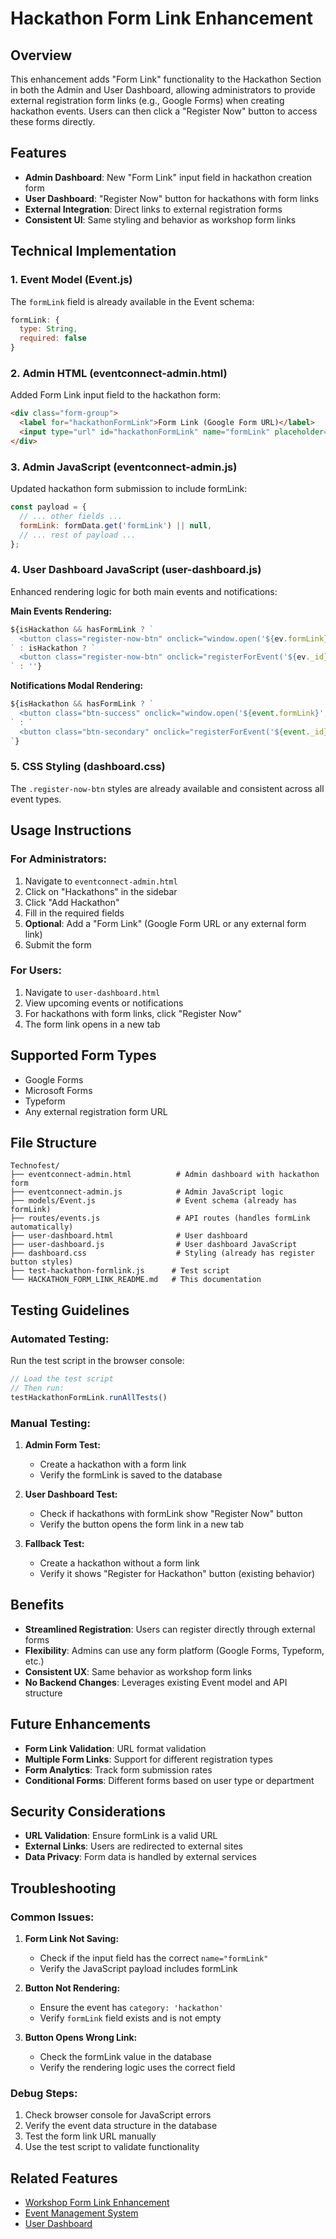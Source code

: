 # Hackathon Form Link Enhancement

## Overview
This enhancement adds "Form Link" functionality to the Hackathon Section in both the Admin and User Dashboard, allowing administrators to provide external registration form links (e.g., Google Forms) when creating hackathon events. Users can then click a "Register Now" button to access these forms directly.

## Features
- **Admin Dashboard**: New "Form Link" input field in hackathon creation form
- **User Dashboard**: "Register Now" button for hackathons with form links
- **External Integration**: Direct links to external registration forms
- **Consistent UI**: Same styling and behavior as workshop form links

## Technical Implementation

### 1. Event Model (Event.js)
The `formLink` field is already available in the Event schema:
```javascript
formLink: {
  type: String,
  required: false
}
```

### 2. Admin HTML (eventconnect-admin.html)
Added Form Link input field to the hackathon form:
```html
<div class="form-group">
  <label for="hackathonFormLink">Form Link (Google Form URL)</label>
  <input type="url" id="hackathonFormLink" name="formLink" placeholder="https://forms.google.com/...">
</div>
```

### 3. Admin JavaScript (eventconnect-admin.js)
Updated hackathon form submission to include formLink:
```javascript
const payload = {
  // ... other fields ...
  formLink: formData.get('formLink') || null,
  // ... rest of payload ...
};
```

### 4. User Dashboard JavaScript (user-dashboard.js)
Enhanced rendering logic for both main events and notifications:

**Main Events Rendering:**
```javascript
${isHackathon && hasFormLink ? `
  <button class="register-now-btn" onclick="window.open('${ev.formLink}', '_blank')">Register Now</button>
` : isHackathon ? `
  <button class="register-now-btn" onclick="registerForEvent('${ev._id}')">Register for Hackathon</button>
` : ''}
```

**Notifications Modal Rendering:**
```javascript
${isHackathon && hasFormLink ? `
  <button class="btn-success" onclick="window.open('${event.formLink}', '_blank')">Register Now</button>
` : `
  <button class="btn-secondary" onclick="registerForEvent('${event._id}')">Register</button>
`}
```

### 5. CSS Styling (dashboard.css)
The `.register-now-btn` styles are already available and consistent across all event types.

## Usage Instructions

### For Administrators:
1. Navigate to `eventconnect-admin.html`
2. Click on "Hackathons" in the sidebar
3. Click "Add Hackathon"
4. Fill in the required fields
5. **Optional**: Add a "Form Link" (Google Form URL or any external form link)
6. Submit the form

### For Users:
1. Navigate to `user-dashboard.html`
2. View upcoming events or notifications
3. For hackathons with form links, click "Register Now"
4. The form link opens in a new tab

## Supported Form Types
- Google Forms
- Microsoft Forms
- Typeform
- Any external registration form URL

## File Structure
```
Technofest/
├── eventconnect-admin.html          # Admin dashboard with hackathon form
├── eventconnect-admin.js            # Admin JavaScript logic
├── models/Event.js                  # Event schema (already has formLink)
├── routes/events.js                 # API routes (handles formLink automatically)
├── user-dashboard.html              # User dashboard
├── user-dashboard.js                # User dashboard JavaScript
├── dashboard.css                    # Styling (already has register button styles)
├── test-hackathon-formlink.js      # Test script
└── HACKATHON_FORM_LINK_README.md   # This documentation
```

## Testing Guidelines

### Automated Testing:
Run the test script in the browser console:
```javascript
// Load the test script
// Then run:
testHackathonFormLink.runAllTests()
```

### Manual Testing:
1. **Admin Form Test:**
   - Create a hackathon with a form link
   - Verify the formLink is saved to the database

2. **User Dashboard Test:**
   - Check if hackathons with formLink show "Register Now" button
   - Verify the button opens the form link in a new tab

3. **Fallback Test:**
   - Create a hackathon without a form link
   - Verify it shows "Register for Hackathon" button (existing behavior)

## Benefits
- **Streamlined Registration**: Users can register directly through external forms
- **Flexibility**: Admins can use any form platform (Google Forms, Typeform, etc.)
- **Consistent UX**: Same behavior as workshop form links
- **No Backend Changes**: Leverages existing Event model and API structure

## Future Enhancements
- **Form Link Validation**: URL format validation
- **Multiple Form Links**: Support for different registration types
- **Form Analytics**: Track form submission rates
- **Conditional Forms**: Different forms based on user type or department

## Security Considerations
- **URL Validation**: Ensure formLink is a valid URL
- **External Links**: Users are redirected to external sites
- **Data Privacy**: Form data is handled by external services

## Troubleshooting

### Common Issues:
1. **Form Link Not Saving:**
   - Check if the input field has the correct `name="formLink"`
   - Verify the JavaScript payload includes formLink

2. **Button Not Rendering:**
   - Ensure the event has `category: 'hackathon'`
   - Verify `formLink` field exists and is not empty

3. **Button Opens Wrong Link:**
   - Check the formLink value in the database
   - Verify the rendering logic uses the correct field

### Debug Steps:
1. Check browser console for JavaScript errors
2. Verify the event data structure in the database
3. Test the form link URL manually
4. Use the test script to validate functionality

## Related Features
- [Workshop Form Link Enhancement](./WORKSHOP_FORM_LINK_README.md)
- [Event Management System](./README.md)
- [User Dashboard](./README.md)
